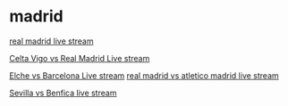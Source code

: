 madrid
======
<a href='http://www.realmadrid-streams.com/'>real madrid live stream</a>

<a href='http://www.realmadrid-streams.com/2014/04/Real-Madrid-Live-stream.html'>Celta Vigo vs Real Madrid Live stream</a>

<a href='http://www.realmadrid-streams.com/2014/04/watch-barcelona-vs-real-madrid-live.html'>Elche vs Barcelona Live stream</a>
<a href='http://www.realmadrid-streams.com/'>real madrid vs atletico madrid live stream</a>

<a href='http://www.realmadrid-streams.com/'>Sevilla vs Benfica live stream</a>
